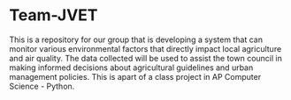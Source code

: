 # Team-JVET

This is a repository for our group that is developing a system that can monitor various environmental factors that directly impact local agriculture and air quality. The data collected will be used to assist the town council in making informed decisions about agricultural guidelines and urban management policies. This is apart of a class project in AP Computer Science - Python.

